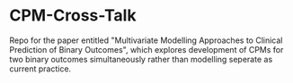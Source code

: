 # CPM-Cross-Talk
Repo for the paper entitled "Multivariate Modelling Approaches to Clinical Prediction of Binary Outcomes", which explores development of CPMs for two binary outcomes simultaneously rather than modelling seperate as current practice. 
